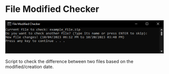 # File Modified Checker
![mod_checker](mod_checker.png)

Script to check the difference between two files based on the modified/creation date.
